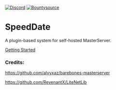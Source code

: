 [![Discord](https://img.shields.io/discord/413156098993029120.svg)](https://discord.gg/F9hJhcX) [![Bountysource](https://img.shields.io/badge/bountysource-donate-green.svg)](https://salt.bountysource.com/checkout/amount?team=proepkes)

# SpeedDate 

A plugin-based system for self-hosted MasterServer.

[Getting Started](https://github.com/proepkes/SpeedDate/wiki/Getting-started)

### Credits:

https://github.com/alvyxaz/barebones-masterserver

https://github.com/RevenantX/LiteNetLib